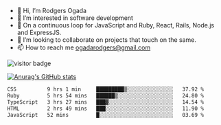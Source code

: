 - 👋 Hi, I’m Rodgers Ogada
- 👀 I’m interested in software development
- 🌱 On a continuous loop for JavaScript and Ruby, React, Rails, Node.js and ExpressJS.
- 💞️ I’m looking to collaborate on projects that touch on the same.
- 📫 How to reach me ogadarodgers@gmail.com

![visitor badge](https://visitor-badge.glitch.me/badge?page_id=ogada-otieno.visitor-badge)

[![Anurag's GitHub stats](https://github-readme-stats.vercel.app/api?username=ogada-otieno)](https://github.com/anuraghazra/github-readme-stats) 
<!--START_SECTION:waka-->

```txt
CSS          9 hrs 1 min     █████████▒░░░░░░░░░░░░░░░   37.92 %
Ruby         5 hrs 54 mins   ██████▒░░░░░░░░░░░░░░░░░░   24.80 %
TypeScript   3 hrs 27 mins   ███▓░░░░░░░░░░░░░░░░░░░░░   14.54 %
HTML         2 hrs 49 mins   ███░░░░░░░░░░░░░░░░░░░░░░   11.90 %
JavaScript   52 mins         █░░░░░░░░░░░░░░░░░░░░░░░░   03.69 %
```

<!--END_SECTION:waka-->

<!---
ogada-otieno/ogada-otieno is a ✨ special ✨ repository because its `README.md` (this file) appears on your GitHub profile.
You can click the Preview link to take a look at your changes.
--->
